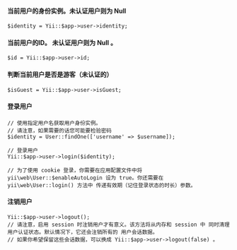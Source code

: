#### 当前用户的身份实例。未认证用户则为 Null
    $identity = Yii::$app->user->identity;

#### 当前用户的ID。 未认证用户则为 Null 。
    $id = Yii::$app->user->id;

#### 判断当前用户是否是游客（未认证的）
    $isGuest = Yii::$app->user->isGuest;

#### 登录用户
~~~
// 使用指定用户名获取用户身份实例。
// 请注意，如果需要的话您可能要检验密码
$identity = User::findOne(['username' => $username]);

// 登录用户
Yii::$app->user->login($identity);

// 为了使用 cookie 登录，你需要在应用配置文件中将 yii\web\User::$enableAutoLogin 设为 true。你还需要在 yii\web\User::login() 方法中 传递有效期（记住登录状态的时长）参数。
~~~

#### 注销用户
	Yii::$app->user->logout();
	// 请注意，启用 session 时注销用户才有意义。该方法将从内存和 session 中 同时清理用户认证状态。默认情况下，它还会注销所有的 用户会话数据。
	// 如果你希望保留这些会话数据，可以换成 Yii::$app->user->logout(false) 。

